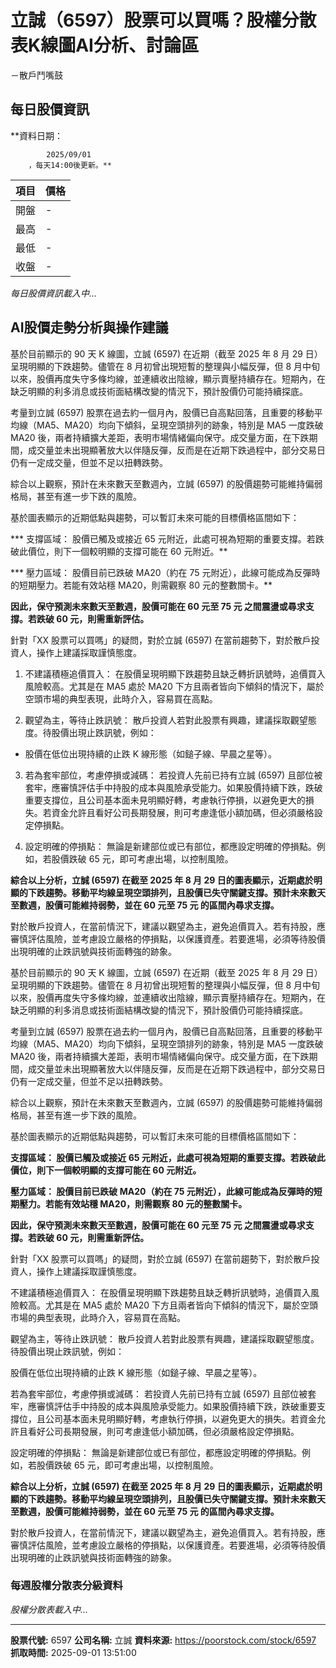 # 立誠（6597）股票可以買嗎？股權分散表K線圖AI分析、討論區
－散戶鬥嘴鼓

## 每日股價資訊

**資料日期：
        
            2025/09/01
        ，每天14:00後更新。**

| 項目 | 價格 |
|------|------|
| 開盤 | - |
| 最高 | - |
| 最低 | - |
| 收盤 | - |

*每日股價資訊載入中...*

## AI股價走勢分析與操作建議

基於目前顯示的 90 天 K 線圖，立誠 (6597) 在近期（截至 2025 年 8 月 29 日）呈現明顯的下跌趨勢。儘管在 8 月初曾出現短暫的整理與小幅反彈，但 8 月中旬以來，股價再度失守多條均線，並連續收出陰線，顯示賣壓持續存在。短期內，在缺乏明顯的利多消息或技術面結構改變的情況下，預計股價仍可能持續探底。

考量到立誠 (6597) 股票在過去約一個月內，股價已自高點回落，且重要的移動平均線（MA5、MA20）均向下傾斜，呈現空頭排列的跡象，特別是 MA5 一度跌破 MA20 後，兩者持續擴大差距，表明市場情緒偏向保守。成交量方面，在下跌期間，成交量並未出現顯著放大以伴隨反彈，反而是在近期下跌過程中，部分交易日仍有一定成交量，但並不足以扭轉跌勢。

綜合以上觀察，預計在未來數天至數週內，立誠 (6597) 的股價趨勢可能維持偏弱格局，甚至有進一步下跌的風險。

基於圖表顯示的近期低點與趨勢，可以暫訂未來可能的目標價格區間如下：

***   支撐區域： 股價已觸及或接近 65 元附近，此處可視為短期的重要支撐。若跌破此價位，則下一個較明顯的支撐可能在 60 元附近。**

***   壓力區域： 股價目前已跌破 MA20（約在 75 元附近），此線可能成為反彈時的短期壓力。若能有效站穩 MA20，則需觀察 80 元的整數關卡。**

**因此，保守預測未來數天至數週，股價可能在 60 元至 75 元 之間震盪或尋求支撐。若跌破 60 元，則需重新評估。**

針對「XX 股票可以買嗎」的疑問，對於立誠 (6597) 在當前趨勢下，對於散戶投資人，操作上建議採取謹慎態度。

1.  不建議積極追價買入： 在股價呈現明顯下跌趨勢且缺乏轉折訊號時，追價買入風險較高。尤其是在 MA5 處於 MA20 下方且兩者皆向下傾斜的情況下，屬於空頭市場的典型表現，此時介入，容易買在高點。

2.  觀望為主，等待止跌訊號： 散戶投資人若對此股票有興趣，建議採取觀望態度。待股價出現止跌訊號，例如：

*   股價在低位出現持續的止跌 K 線形態（如鎚子線、早晨之星等）。

3.  若為套牢部位，考慮停損或減碼： 若投資人先前已持有立誠 (6597) 且部位被套牢，應審慎評估手中持股的成本與風險承受能力。如果股價持續下跌，跌破重要支撐位，且公司基本面未見明顯好轉，考慮執行停損，以避免更大的損失。若資金允許且看好公司長期發展，則可考慮逢低小額加碼，但必須嚴格設定停損點。

4.  設定明確的停損點： 無論是新建部位或已有部位，都應設定明確的停損點。例如，若股價跌破 65 元，即可考慮出場，以控制風險。

**綜合以上分析，立誠 (6597) 在截至 2025 年 8 月 29 日的圖表顯示，近期處於明顯的下跌趨勢。移動平均線呈現空頭排列，且股價已失守關鍵支撐。預計未來數天至數週，股價可能維持弱勢，並在 **60 元至 75 元** 的區間內尋求支撐。**

對於散戶投資人，在當前情況下，建議以觀望為主，避免追價買入。若有持股，應審慎評估風險，並考慮設立嚴格的停損點，以保護資產。若要進場，必須等待股價出現明確的止跌訊號與技術面轉強的跡象。

基於目前顯示的 90 天 K 線圖，立誠 (6597) 在近期（截至 2025 年 8 月 29 日）呈現明顯的下跌趨勢。儘管在 8 月初曾出現短暫的整理與小幅反彈，但 8 月中旬以來，股價再度失守多條均線，並連續收出陰線，顯示賣壓持續存在。短期內，在缺乏明顯的利多消息或技術面結構改變的情況下，預計股價仍可能持續探底。

考量到立誠 (6597) 股票在過去約一個月內，股價已自高點回落，且重要的移動平均線（MA5、MA20）均向下傾斜，呈現空頭排列的跡象，特別是 MA5 一度跌破 MA20 後，兩者持續擴大差距，表明市場情緒偏向保守。成交量方面，在下跌期間，成交量並未出現顯著放大以伴隨反彈，反而是在近期下跌過程中，部分交易日仍有一定成交量，但並不足以扭轉跌勢。

綜合以上觀察，預計在未來數天至數週內，立誠 (6597) 的股價趨勢可能維持偏弱格局，甚至有進一步下跌的風險。

基於圖表顯示的近期低點與趨勢，可以暫訂未來可能的目標價格區間如下：

**支撐區域： 股價已觸及或接近 65 元附近，此處可視為短期的重要支撐。若跌破此價位，則下一個較明顯的支撐可能在 60 元附近。**

**壓力區域： 股價目前已跌破 MA20（約在 75 元附近），此線可能成為反彈時的短期壓力。若能有效站穩 MA20，則需觀察 80 元的整數關卡。**

**因此，保守預測未來數天至數週，股價可能在 60 元至 75 元 之間震盪或尋求支撐。若跌破 60 元，則需重新評估。**

針對「XX 股票可以買嗎」的疑問，對於立誠 (6597) 在當前趨勢下，對於散戶投資人，操作上建議採取謹慎態度。

不建議積極追價買入： 在股價呈現明顯下跌趨勢且缺乏轉折訊號時，追價買入風險較高。尤其是在 MA5 處於 MA20 下方且兩者皆向下傾斜的情況下，屬於空頭市場的典型表現，此時介入，容易買在高點。

觀望為主，等待止跌訊號： 散戶投資人若對此股票有興趣，建議採取觀望態度。待股價出現止跌訊號，例如：

股價在低位出現持續的止跌 K 線形態（如鎚子線、早晨之星等）。

若為套牢部位，考慮停損或減碼： 若投資人先前已持有立誠 (6597) 且部位被套牢，應審慎評估手中持股的成本與風險承受能力。如果股價持續下跌，跌破重要支撐位，且公司基本面未見明顯好轉，考慮執行停損，以避免更大的損失。若資金允許且看好公司長期發展，則可考慮逢低小額加碼，但必須嚴格設定停損點。

設定明確的停損點： 無論是新建部位或已有部位，都應設定明確的停損點。例如，若股價跌破 65 元，即可考慮出場，以控制風險。

**綜合以上分析，立誠 (6597) 在截至 2025 年 8 月 29 日的圖表顯示，近期處於明顯的下跌趨勢。移動平均線呈現空頭排列，且股價已失守關鍵支撐。預計未來數天至數週，股價可能維持弱勢，並在 60 元至 75 元 的區間內尋求支撐。**

對於散戶投資人，在當前情況下，建議以觀望為主，避免追價買入。若有持股，應審慎評估風險，並考慮設立嚴格的停損點，以保護資產。若要進場，必須等待股價出現明確的止跌訊號與技術面轉強的跡象。

### 每週股權分散表分級資料

*股權分散表載入中...*

---

**股票代號:** 6597
**公司名稱:** 立誠
**資料來源:** https://poorstock.com/stock/6597
**抓取時間:** 2025-09-01 13:51:00